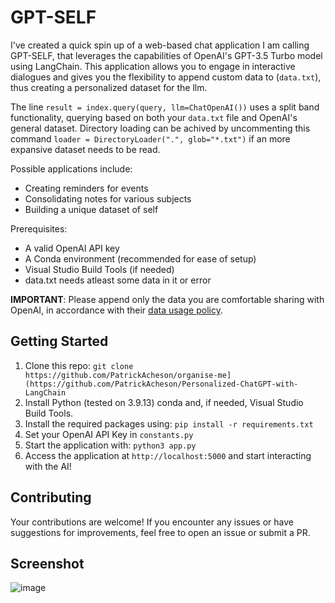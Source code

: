 # GPT-SELF

I've created a quick spin up of a web-based chat application I am calling GPT-SELF, that leverages the capabilities of OpenAI's GPT-3.5 Turbo model using LangChain. This application allows you to engage in interactive dialogues and gives you the flexibility to append custom data to (`data.txt`), thus creating a personalized dataset for the llm.

The line `result = index.query(query, llm=ChatOpenAI())` uses a split band functionality, querying based on both your `data.txt` file and OpenAI's general dataset. Directory loading can be achived by uncommenting this command `loader = DirectoryLoader(".", glob="*.txt")` if an more expansive dataset needs to be read.


Possible applications include:
- Creating reminders for events
- Consolidating notes for various subjects
- Building a unique dataset of self

Prerequisites:
- A valid OpenAI API key
- A Conda environment (recommended for ease of setup)
- Visual Studio Build Tools (if needed)
- data.txt needs atleast some data in it or error

**IMPORTANT**: Please append only the data you are comfortable sharing with OpenAI, in accordance with their [data usage policy](https://openai.com/policies/api-data-usage-policies).

## Getting Started

1. Clone this repo: `git clone https://github.com/PatrickAcheson/organise-me](https://github.com/PatrickAcheson/Personalized-ChatGPT-with-LangChain`
2. Install Python (tested on 3.9.13) conda and, if needed, Visual Studio Build Tools.
3. Install the required packages using: `pip install -r requirements.txt`
4. Set your OpenAI API Key in `constants.py`
5. Start the application with: `python3 app.py`
6. Access the application at `http://localhost:5000` and start interacting with the AI!

## Contributing

Your contributions are welcome! If you encounter any issues or have suggestions for improvements, feel free to open an issue or submit a PR.

## Screenshot


![image](https://github.com/PatrickAcheson/Personalized-ChatGPT-with-LangChain/assets/90014630/ae710b55-2975-401b-bad4-1f809bf68ecf)
